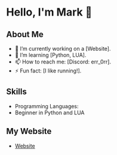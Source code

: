 # Hello, I'm Mark 👋

## About Me
- 🔭 I’m currently working on a [Website].
- 🌱 I’m learning [Python, LUA].
- 📫 How to reach me: [Discord: err_0rr].
- ⚡ Fun fact: [I like running!].

## Skills
- Programming Languages:
- Beginner in Python and LUA

## My Website
- [Website](https://minka69.github.io/)
